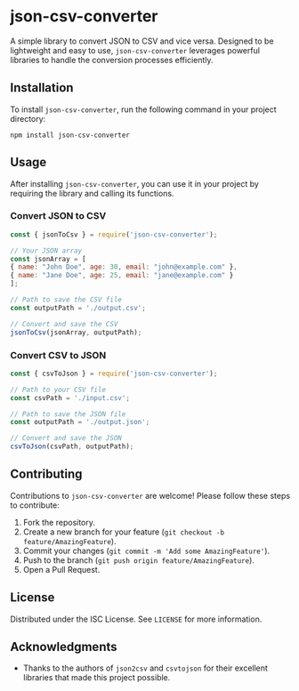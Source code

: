 # json-csv-converter

A simple library to convert JSON to CSV and vice versa. Designed to be lightweight and easy to use, `json-csv-converter` leverages powerful libraries to handle the conversion processes efficiently.

## Installation

To install `json-csv-converter`, run the following command in your project directory:

```
npm install json-csv-converter
```

## Usage

After installing `json-csv-converter`, you can use it in your project by requiring the library and calling its functions.

### Convert JSON to CSV

```javascript
const { jsonToCsv } = require('json-csv-converter');

// Your JSON array
const jsonArray = [
{ name: "John Doe", age: 30, email: "john@example.com" },
{ name: "Jane Doe", age: 25, email: "jane@example.com" }
];

// Path to save the CSV file
const outputPath = './output.csv';

// Convert and save the CSV
jsonToCsv(jsonArray, outputPath);
```

### Convert CSV to JSON

```javascript
const { csvToJson } = require('json-csv-converter');

// Path to your CSV file
const csvPath = './input.csv';

// Path to save the JSON file
const outputPath = './output.json';

// Convert and save the JSON
csvToJson(csvPath, outputPath);
```

## Contributing

Contributions to `json-csv-converter` are welcome! Please follow these steps to contribute:

1. Fork the repository.
2. Create a new branch for your feature (`git checkout -b feature/AmazingFeature`).
3. Commit your changes (`git commit -m 'Add some AmazingFeature'`).
4. Push to the branch (`git push origin feature/AmazingFeature`).
5. Open a Pull Request.

## License

Distributed under the ISC License. See `LICENSE` for more information.

## Acknowledgments

- Thanks to the authors of `json2csv` and `csvtojson` for their excellent libraries that made this project possible.
